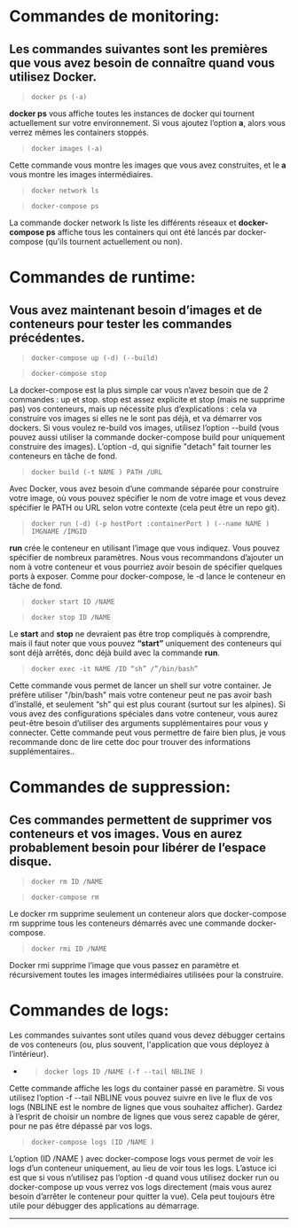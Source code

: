 # Commandes de monitoring:

## Les commandes suivantes sont les premières que vous avez besoin de connaître quand vous utilisez **Docker**.

> `docker ps (-a)`

**docker ps** vous affiche toutes les instances de docker qui tournent actuellement sur votre environnement. Si vous ajoutez l’option **a**, alors vous verrez mêmes les containers stoppés.

> `docker images (-a)`

Cette commande vous montre les images que vous avez construites, et le **a** vous montre les images intermédiaires.

> `docker network ls`

> `docker-compose ps`

La commande docker network ls liste les différents réseaux et **docker-compose ps** affiche tous les containers qui ont été lancés par docker-compose (qu’ils tournent actuellement ou non).

# Commandes de runtime:

## Vous avez maintenant besoin d’images et de conteneurs pour tester les commandes précédentes.

> `docker-compose up (-d) (--build)`

> `docker-compose stop`

La docker-compose est la plus simple car vous n’avez besoin que de 2 commandes : up et stop. stop est assez explicite et stop (mais ne supprime pas) vos conteneurs, mais up nécessite plus d’explications : cela va construire vos images si elles ne le sont pas déjà, et va démarrer vos dockers. Si vous voulez re-build vos images, utilisez l’option --build (vous pouvez aussi utiliser la commande docker-compose build pour uniquement construire des images). L’option -d, qui signifie "detach" fait tourner les conteneurs en tâche de fond.

> `docker build (-t NAME ) PATH /URL`

Avec Docker, vous avez besoin d’une commande séparée pour construire votre image, où vous pouvez spécifier le nom de votre image et vous devez spécifier le PATH ou URL selon votre contexte (cela peut être un repo git).

> `docker run (-d) (-p hostPort :containerPort ) (--name NAME ) IMGNAME /IMGID`

**run** crée le conteneur en utilisant l’image que vous indiquez. Vous pouvez spécifier de nombreux paramètres. Nous vous recommandons d’ajouter un nom à votre conteneur et vous pourriez avoir besoin de spécifier quelques ports à exposer. Comme pour docker-compose, le -d lance le conteneur en tâche de fond.

> `docker start ID /NAME`

> `docker stop ID /NAME`

Le **start** and **stop** ne devraient pas être trop compliqués à comprendre, mais il faut noter que vous pouvez **“start”** uniquement des conteneurs qui sont déjà arrêtés, donc déjà build avec la commande **run**.

> `docker exec -it NAME /ID “sh” /”/bin/bash”`

Cette commande vous permet de lancer un shell sur votre container. Je préfère utiliser "/bin/bash" mais votre conteneur peut ne pas avoir bash d’installé, et seulement “sh” qui est plus courant (surtout sur les alpines). Si vous avez des configurations spéciales dans votre conteneur, vous aurez peut-être besoin d’utiliser des arguments supplémentaires pour vous y connecter. Cette commande peut vous permettre de faire bien plus, je vous recommande donc de lire cette doc pour trouver des informations supplémentaires..

# Commandes de suppression:

## Ces commandes permettent de supprimer vos conteneurs et vos images. Vous en aurez probablement besoin pour libérer de l’espace disque.

> `docker rm ID /NAME`

> `docker-compose rm`

Le docker rm supprime seulement un conteneur alors que docker-compose rm supprime tous les conteneurs démarrés avec une commande docker-compose.

> `docker rmi ID /NAME`

Docker rmi supprime l’image que vous passez en paramètre et récursivement toutes les images intermédiaires utilisées pour la construire.

# Commandes de logs:

Les commandes suivantes sont utiles quand vous devez débugger certains de vos conteneurs (ou, plus souvent, l'application que vous déployez à l’intérieur).

- > `docker logs ID /NAME (-f --tail NBLINE )`

Cette commande affiche les logs du container passé en paramètre. Si vous utilisez l’option -f --tail NBLINE vous pouvez suivre en live le flux de vos logs (NBLINE est le nombre de lignes que vous souhaitez afficher). Gardez à l’esprit de choisir un nombre de lignes que vous serez capable de gérer, pour ne pas être dépassé par vos logs.

> `docker-compose logs (ID /NAME )`

L’option (ID /NAME ) avec docker-compose logs vous permet de voir les logs d’un conteneur uniquement, au lieu de voir tous les logs. L’astuce ici est que si vous n’utilisez pas l’option -d quand vous utilisez docker run ou docker-compose up vous verrez vos logs directement (mais vous aurez besoin d’arrêter le conteneur pour quitter la vue). Cela peut toujours être utile pour débugger des applications au démarrage.

---
